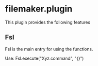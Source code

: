 # filemaker.plugin
This plugin provides the following features
## Fsl
Fsl is the main entry for using the functions.

Use: Fsl.execute("Xyz.command", "{}")

